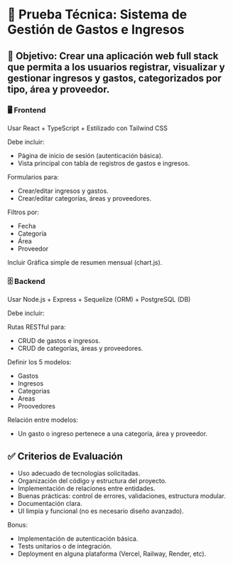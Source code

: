# 🧪 Prueba Técnica: Sistema de Gestión de Gastos e Ingresos
## 🎯 Objetivo: Crear una aplicación web full stack que permita a los usuarios registrar, visualizar y gestionar ingresos y gastos, categorizados por tipo, área y proveedor.

### 🖥️ Frontend
Usar React + TypeScript + Estilizado con Tailwind CSS

Debe incluir:

- Página de inicio de sesión (autenticación básica).
- Vista principal con tabla de registros de gastos e ingresos.

Formularios para:

- Crear/editar ingresos y gastos.
- Crear/editar categorías, áreas y proveedores.

Filtros por:

- Fecha
- Categoría
- Área
- Proveedor

Incluir Gráfica simple de resumen mensual (chart.js).

### 🗄️ Backend
Usar Node.js + Express + Sequelize (ORM) + PostgreSQL (DB)

Debe incluir:

Rutas RESTful para:

- CRUD de gastos e ingresos.
- CRUD de categorías, áreas y proveedores.

Definir los 5 modelos:

- Gastos
- Ingresos
- Categorias
- Areas
- Proovedores

Relación entre modelos:

- Un gasto o ingreso pertenece a una categoría, área y proveedor.

## ✅ Criterios de Evaluación

- Uso adecuado de tecnologías solicitadas.
- Organización del código y estructura del proyecto.
- Implementación de relaciones entre entidades.
- Buenas prácticas: control de errores, validaciones, estructura modular.
- Documentación clara.
- UI limpia y funcional (no es necesario diseño avanzado).

Bonus:

- Implementación de autenticación básica.
- Tests unitarios o de integración.
- Deployment en alguna plataforma (Vercel, Railway, Render, etc).
